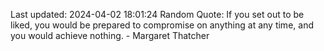 Last updated: 2024-04-02 18:01:24
Random Quote: If you set out to be liked, you would be prepared to compromise on anything at any time, and you would achieve nothing. - Margaret Thatcher